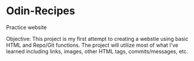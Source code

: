# Odin-Recipes
Practice website

Objective: This project is my first attempt to creating a webstie using basic HTML and Repo/Git functions. The project will utilize most of what I've learned including links, images, other HTML tags, commits/messages, etc.